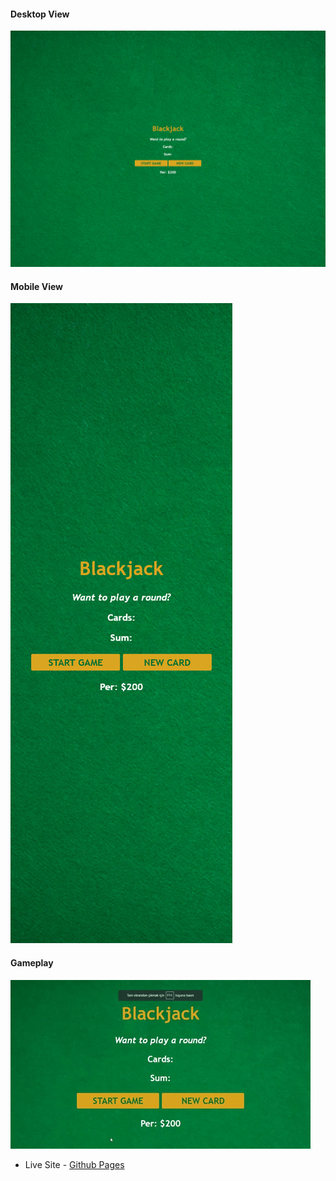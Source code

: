 #### Desktop View

<img src="./images/blackjack-desktop.png" alt="Desktop View">

#### Mobile View

<img src="./images/blackjack-mobile.png" alt="Mobile View">

#### Gameplay

<img src="./images/giphy.gif" alt="Gameplay">

- Live Site - [Github Pages](https://thaykrgl.github.io/scrimba-mini-projects/blackjack-game/)
